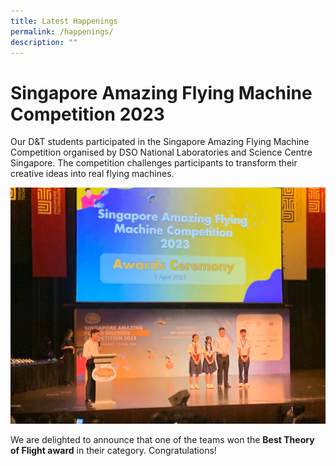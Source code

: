 ```yaml
---
title: Latest Happenings
permalink: /happenings/
description: ""
---
```

# Singapore Amazing Flying Machine Competition 2023
Our D&T students participated in the Singapore Amazing Flying Machine Competition organised by DSO National Laboratories and Science Centre Singapore. The competition challenges participants to transform their creative ideas into real flying machines.

![](/images/safmcbesttheory.jpeg)

We are delighted to announce that one of the teams won the **Best Theory of Flight award** in their category. Congratulations!